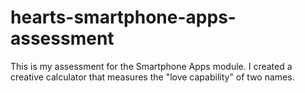 # hearts-smartphone-apps-assessment
This is my assessment for the Smartphone Apps module. I created a creative calculator that measures the "love capability" of two names.
